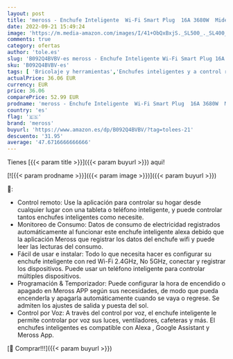 ```yaml
---
layout: post
title: 'meross - Enchufe Inteligente  Wi-Fi Smart Plug  16A 3680W  Mide el Consumo  con Control Remoto. Compatible con Alexa  Google Assistant y SmartThings. Modelo MSS310  Paquete de 4  Gris'
date: 2022-09-21 15:49:24
image: 'https://m.media-amazon.com/images/I/41+ObQxBxjS._SL500_._SL400_.jpg'
comments: true
category: ofertas
author: 'tole.es'
slug: 'B092Q4BVBV-es meross - Enchufe Inteligente Wi-Fi Smart Plug 16A 3680W...'
sku: 'B092Q4BVBV-es'
tags: [ 'Bricolaje y herramientas','Enchufes inteligentes y a control remoto','Enchufes y accesorios','Instalación eléctrica','alexa','enchufe','inteligente','meross','🇪🇸', ]
actualPrice: 36.06 EUR
currency: EUR
price: 36.06
comparePrice: 52.99 EUR
prodname: 'meross - Enchufe Inteligente  Wi-Fi Smart Plug  16A 3680W  Mide el Consumo  con Control Remoto. Compatible con Alexa  Google Assistant y SmartThings. Modelo MSS310  Paquete de 4  Gris'
country: 'es'
flag: '🇪🇸'
brand: 'meross'
buyurl: 'https://www.amazon.es/dp/B092Q4BVBV/?tag=tolees-21'
descuento: '31.95'
average: '47.6716666666666'
---
```


Tienes [{{< param title >}}]({{< param buyurl >}}) aqui!

[![{{< param prodname >}}]({{< param image >}})]({{< param buyurl >}})

🔎:

- Control remoto: Use la aplicación para controlar su hogar desde cualquier lugar con una tableta o teléfono inteligente, y puede controlar tantos enchufes inteligentes como necesite.
- Monitoreo de Consumo: Datos de consumo de electricidad registrados automáticamente al funcionar este enchufe inteligente alexa debido que la aplicación Meross que registrar los datos del enchufe wifi y puede leer las lecturas del consumo.
- Fácil de usar e instalar: Todo lo que necesita hacer es configurar su enchufe inteligente con red Wi-Fi 2.4GHz, No 5GHz, conectar y registrar los dispositivos. Puede usar un teléfono inteligente para controlar múltiples dispositivos.
- Programación & Temporizador: Puede configurar la hora de encendido o apagado en Meross APP según sus necesidades, de modo que pueda encenderla y apagarla automáticamente cuando se vaya o regrese. Se admiten los ajustes de salida y puesta del sol.
- Control por Voz: A travès del control por voz, el enchufe inteligente le permite controlar por voz sus luces, ventiladores, cafeteras y más. El enchufes inteligentes es compatible con Alexa , Google Assistant y Meross App.

[🛒 Comprar!!!]({{< param buyurl >}})
